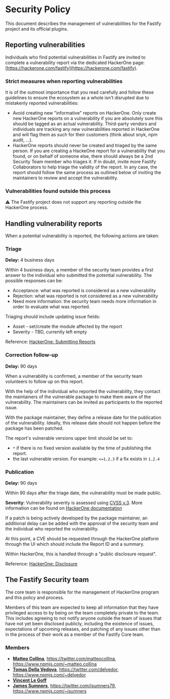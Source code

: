 # Security Policy

This document describes the management of vulnerabilities for the
Fastify project and its official plugins.

## Reporting vulnerabilities

Individuals who find potential vulnerabilities in Fastify are invited
to complete a vulnerability report via the dedicated HackerOne page:
[https://hackerone.com/fastify](https://hackerone.com/fastify).

### Strict measures when reporting vulnerabilities

It is of the outmost importance that you read carefully and follow these
guidelines to ensure the ecosystem as a whole isn't disrupted due to
mistakenly reported vulnerabilities:

* Avoid creating new "informative" reports on HackerOne. Only create new
  HackerOne reports on a vulnerability if you are absolutely sure this
  should be tagged as an actual vulnerability. Third-party vendors and
  individuals are tracking any new vulnerabilities reported in HackerOne
  and will flag them as such for their customers (think about snyk, npm audit, ...).
* HackerOne reports should never be created and triaged by the same person.
  If you are creating a HackeOne report for a vulnerability that you found,
  or on behalf of someone else, there should always be a 2nd Security Team
  member who triages it. If in doubt, invite more Fastify Collaborators to
  help triage the validity of the report. In any case, the report should
  follow the same process as outlined below of inviting the maintainers
  to review and accept the vulnerability.

### Vulnerabilities found outside this process

⚠ The Fastify project does not support any reporting outside the HackerOne process.

## Handling vulnerability reports

When a potential vulnerability is reported, the following actions are taken:

### Triage

**Delay:** 4 business days

Within 4 business days, a member of the security team provides a first answer to the
individual who submitted the potential vulnerability. The possible responses
can be:

* Acceptance: what was reported is considered as a new vulnerability
* Rejection: what was reported is not considered as a new vulnerability
* Need more information: the security team needs more information in order to evaluate what was reported.

Triaging should include updating issue fields:
* Asset - set/create the module affected by the report
* Severity - TBD, currently left empty

Reference: [HackerOne: Submitting Reports](https://docs.hackerone.com/hackers/submitting-reports.html)

### Correction follow-up

**Delay:** 90 days

When a vulnerability is confirmed, a member of the security team volunteers to follow
up on this report.

With the help of the individual who reported the vulnerability, they contact
the maintainers of the vulnerable package to make them aware of the
vulnerability. The maintainers can be invited as participants to the reported issue.

With the package maintainer, they define a release date for the publication
of the vulnerability. Ideally, this release date should not happen before
the package has been patched.

The report's vulnerable versions upper limit should be set to:
* `*` if there is no fixed version available by the time of publishing the report.
* the last vulnerable version. For example: `<=1.2.3` if a fix exists in `1.2.4`

### Publication

**Delay:** 90 days

Within 90 days after the triage date, the vulnerability must be made public.

**Severity**: Vulnerability severity is assessed using [CVSS v.3](https://www.first.org/cvss/user-guide).
More information can be found on [HackerOne documentation](https://docs.hackerone.com/hackers/severity.html)

If a patch is being actively developed by the package maintainer, an additional delay
can be added with the approval of the security team and the individual who
reported the vulnerability. 

At this point, a CVE should be requested through the HackerOne platform through
the UI which should include the Report ID and a summary.

Within HackerOne, this is handled through a "public disclosure request".

Reference: [HackerOne: Disclosure](https://docs.hackerone.com/hackers/disclosure.html)

## The Fastify Security team

The core team is responsible for the management of HackerOne program and this policy and process.

Members of this team are expected to keep all information that they have privileged access to by being
on the team completely private to the team. This includes agreeing to not notify anyone outside the
team of issues that have not yet been disclosed publicly, including the existence of issues,
expectations of upcoming releases, and patching of any issues other than in the process of their work
as a member of the Fastify Core team.

### Members

* [__Matteo Collina__](https://github.com/mcollina), <https://twitter.com/matteocollina>, <https://www.npmjs.com/~matteo.collina>
* [__Tomas Della Vedova__](https://github.com/delvedor), <https://twitter.com/delvedor>, <https://www.npmjs.com/~delvedor>
* [__Vincent Le Goff__](https://github.com/zekth)
* [__James Sumners__](https://github.com/jsumners), <https://twitter.com/jsumners79>, <https://www.npmjs.com/~jsumners>
